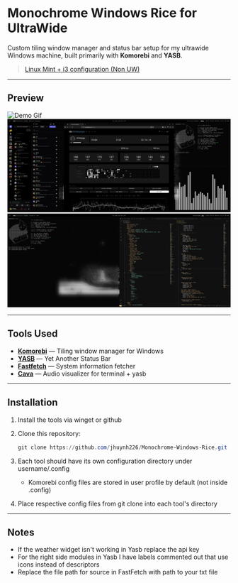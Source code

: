 # Monochrome Windows Rice for UltraWide

Custom tiling window manager and status bar setup for my ultrawide Windows machine, built primarily with **Komorebi** and **YASB**.

> [Linux Mint + i3 configuration (Non UW)](https://github.com/jhuynh226/Monochrome-Dots-i3)

---

## Preview
![Demo Gif](./Screenshots/demo.gif)
![Media Browsing](./Screenshots/Media%20Browsing.png)
![Terminal + VSCode](./Screenshots/Terminal%20+%20VsCode.png)

---

## Tools Used
- **[Komorebi](https://github.com/LGUG2Z/komorebi)** — Tiling window manager for Windows  
- **[YASB](https://github.com/amnweb/yasb)** — Yet Another Status Bar  
- **[Fastfetch](https://github.com/fastfetch-cli/fastfetch)** — System information fetcher  
- **[Cava](https://github.com/karlstav/cava)** — Audio visualizer for terminal + yasb

---

## Installation
1. Install the tools via winget or github

2. Clone this repository: 
   ```powershell
   git clone https://github.com/jhuynh226/Monochrome-Windows-Rice.git

3. Each tool should have its own configuration directory under username/.config
      - Komorebi config files are stored in user profile by default (not inside .config)

5. Place respective config files from git clone into each tool's directory

---

## Notes
- If the weather widget isn't working in Yasb replace the api key
- For the right side modules in Yasb I have labels commented out that use icons instead of descriptors
- Replace the file path for source in FastFetch with path to your txt file
